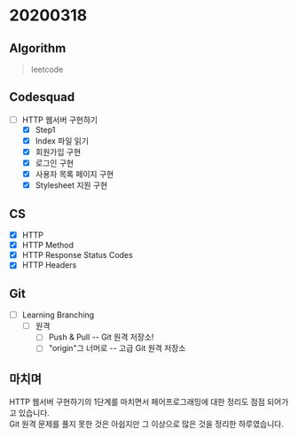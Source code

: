 # 20200318

## Algorithm

> leetcode  

## Codesquad 

- [ ] HTTP 웹서버 구현하기
  - [x] Step1
  - [x] Index 파일 읽기  
  - [x] 회원가입 구현
  - [x] 로그인 구현
  - [x] 사용자 목록 페이지 구현
  - [x] Stylesheet 지원 구현

## CS

- [x] HTTP
- [x] HTTP Method
- [x] HTTP Response Status Codes
- [x] HTTP Headers

## Git

- [ ] Learning Branching
  - [ ] 원격
    - [ ] Push & Pull -- Git 원격 저장소!
    - [ ] "origin"그 너머로 -- 고급 Git 원격 저장소

## 마치며

HTTP 웹서버 구현하기의 1단계를 마치면서 페어프로그래밍에 대한 정리도 점점 되어가고 있습니다.  
Git 원격 문제를 풀지 못한 것은 아쉽지만 그 이상으로 많은 것을 정리한 하루였습니다.
